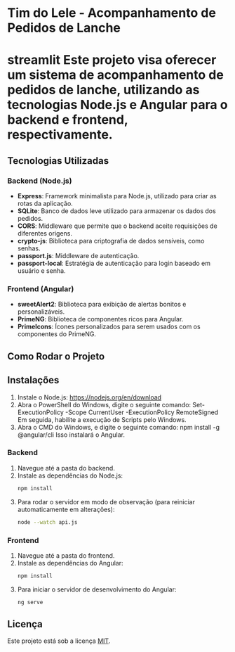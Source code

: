 # Tim do Lele - Acompanhamento de Pedidos de Lanche

streamlit 
Este projeto visa oferecer um sistema de acompanhamento de pedidos de lanche, utilizando as tecnologias Node.js e Angular para o backend e frontend, respectivamente.
=======

## Tecnologias Utilizadas

### Backend (Node.js)
- **Express**: Framework minimalista para Node.js, utilizado para criar as rotas da aplicação.
- **SQLite**: Banco de dados leve utilizado para armazenar os dados dos pedidos.
- **CORS**: Middleware que permite que o backend aceite requisições de diferentes origens.
- **crypto-js**: Biblioteca para criptografia de dados sensíveis, como senhas.
- **passport.js**: Middleware de autenticação.
- **passport-local**: Estratégia de autenticação para login baseado em usuário e senha.

### Frontend (Angular)
- **sweetAlert2**: Biblioteca para exibição de alertas bonitos e personalizáveis.
- **PrimeNG**: Biblioteca de componentes ricos para Angular.
- **PrimeIcons**: Ícones personalizados para serem usados com os componentes do PrimeNG.


## Como Rodar o Projeto

## Instalações

1. Instale o Node.js: https://nodejs.org/en/download
2. Abra o PowerShell do Windows, digite o seguinte comando: 
Set-ExecutionPolicy -Scope CurrentUser -ExecutionPolicy RemoteSigned
Em seguida, habilite a execução de Scripts pelo Windows.
3. Abra o CMD do Windows, e digite o seguinte comando:
npm install -g @angular/cli
Isso instalará o Angular.


### Backend

1. Navegue até a pasta do backend.
2. Instale as dependências do Node.js:
    ```bash
    npm install
    ```
3. Para rodar o servidor em modo de observação (para reiniciar automaticamente em alterações):
    ```bash
    node --watch api.js
    ```

### Frontend

1. Navegue até a pasta do frontend.
2. Instale as dependências do Angular:
    ```bash
    npm install
    ```
3. Para iniciar o servidor de desenvolvimento do Angular:
    ```bash
    ng serve
    ```

## Licença

Este projeto está sob a licença [MIT](LICENSE).
